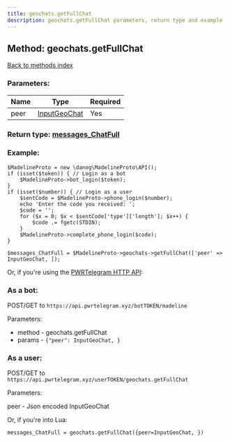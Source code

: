 ```yaml
---
title: geochats.getFullChat
description: geochats.getFullChat parameters, return type and example
---
```

## Method: geochats.getFullChat  
[Back to methods index](index.md)


### Parameters:

| Name     |    Type       | Required |
|----------|---------------|----------|
|peer|[InputGeoChat](../types/InputGeoChat.md) | Yes|


### Return type: [messages\_ChatFull](../types/messages_ChatFull.md)

### Example:


```
$MadelineProto = new \danog\MadelineProto\API();
if (isset($token)) { // Login as a bot
    $MadelineProto->bot_login($token);
}
if (isset($number)) { // Login as a user
    $sentCode = $MadelineProto->phone_login($number);
    echo 'Enter the code you received: ';
    $code = '';
    for ($x = 0; $x < $sentCode['type']['length']; $x++) {
        $code .= fgetc(STDIN);
    }
    $MadelineProto->complete_phone_login($code);
}

$messages_ChatFull = $MadelineProto->geochats->getFullChat(['peer' => InputGeoChat, ]);
```

Or, if you're using the [PWRTelegram HTTP API](https://pwrtelegram.xyz):

### As a bot:

POST/GET to `https://api.pwrtelegram.xyz/botTOKEN/madeline`

Parameters:

* method - geochats.getFullChat
* params - `{"peer": InputGeoChat, }`



### As a user:

POST/GET to `https://api.pwrtelegram.xyz/userTOKEN/geochats.getFullChat`

Parameters:

peer - Json encoded InputGeoChat



Or, if you're into Lua:

```
messages_ChatFull = geochats.getFullChat({peer=InputGeoChat, })
```

